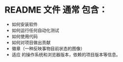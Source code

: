 # README 文件 通常 包含：

- 如何安装软件
- 如何运行任何自动化测试
- 如何使用代码
- 如何对项目做出贡献
- 徽章（一种反映事物目前状态的图像）
- 适应 的操作系统和浏览器版本，依赖的项目版本等信息。
